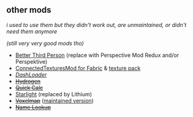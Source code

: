 ## other mods
*i used to use them but they didn't work out, are unmaintained, or didn't need them anymore*

*(still very very good mods tho)*

 - [Better Third Person](https://www.curseforge.com/minecraft/mc-mods/better-third-person) (replace with Perspective Mod Redux and/or Perspektive)
 - [ConnectedTexturesMod for Fabric](https://www.curseforge.com/minecraft/mc-mods/ctm-fabric) & [texture pack](https://www.curseforge.com/minecraft/texture-packs/simple-ct)
 - *[DashLoader](https://modrinth.com/mod/dashloader)*
 - <s>[Hydrogen](https://github.com/CaffeineMC/hydrogen-fabric/releases)</s> 
 - <s>[Quick Calc](https://modrinth.com/mod/quickcalc)</s> 
 - [Starlight](https://github.com/PaperMC/Starlight) (replaced by Lithium)
 - <s>[Voxelmap](https://www.curseforge.com/minecraft/mc-mods/voxelmap)</s> ([maintained version](https://modrinth.com/mod/voxelmap-updated))
 - <s>[Name Lookup](https://www.curseforge.com/minecraft/mc-mods/name-lookup/)</s>
